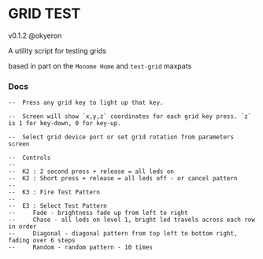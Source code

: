 
# GRID TEST
v0.1.2
@okyeron

A utility script for testing grids

based in part on the `Monome Home` and `test-grid` maxpats

### Docs
```
--	Press any grid key to light up that key.

--  Screen will show `x,y,z` coordinates for each grid key press. `z` is 1 for key-down, 0 for key-up.
	
--  Select grid device port or set grid rotation from parameters screen

--  Controls
--
--  K2 : 2 second press + release = all leds on
--  K2 : Short press + release = all leds off - or cancel pattern
-- 
--  K3 : Fire Test Pattern
--
--  E3 : Select Test Pattern
--     Fade - brightness fade up from left to right
--     Chase - all leds on level 1, bright led travels across each row in order
--     Diagonal - diagonal pattern from top left to bottom right, fading over 6 steps
--     Random - random pattern - 10 times


```